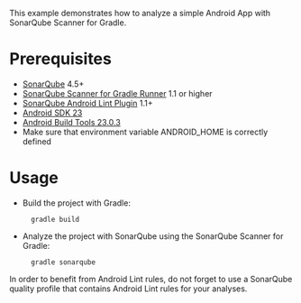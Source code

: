 This example demonstrates how to analyze a simple Android App with SonarQube Scanner for Gradle.

Prerequisites
=============
* [SonarQube](http://www.sonarqube.org/downloads/) 4.5+
* [SonarQube Scanner for Gradle Runner](http://docs.sonarqube.org/display/SCAN/Analyzing+with+SonarQube+Scanner+for+Gradle) 1.1 or higher
* [SonarQube Android Lint Plugin](http://docs.sonarqube.org/display/SONAR/Android+Lint+Plugin) 1.1+
* [Android SDK 23](http://developer.android.com/sdk/index.html)
* [Android Build Tools 23.0.3](http://developer.android.com/tools/help/sdk-manager.html)
* Make sure that environment variable ANDROID_HOME is correctly defined

Usage
=====
* Build the project with Gradle:

        gradle build

* Analyze the project with SonarQube using the SonarQube Scanner for Gradle:

        gradle sonarqube


In order to benefit from Android Lint rules, do not forget to use a SonarQube quality profile that contains Android Lint rules for your analyses.
